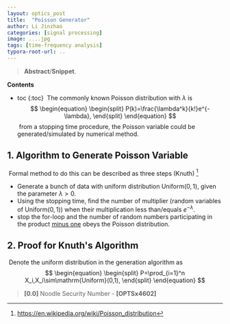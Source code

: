 ```yaml
---
layout: optics_post
title:  "Poisson Generator"
author: Li Jinzhao
categories: [signal processing]
image: ....jpg
tags: [time-frequency analysis]
typora-root-url: ..
---
```

> **Abstract**/**Snippet**. 

**Contents**

* toc
{:toc}
​	The commonly known Poisson distribution with $\lambda$ is
$$
\begin{equation}
\begin{split}
P(k)=\frac{\lambda^k}{k!}e^{-\lambda},
\end{split}
\end{equation}
$$
​	from a stopping time procedure, the Poisson variable could be generated/simulated by numerical method.

## **1. Algorithm to Generate Poisson Variable**

​	Formal method to do this can be described as three steps (Knuth) [^1]

- Generate a bunch of data with uniform distribution $\mathrm{Uniform}(0,1)$, given the parameter $\lambda>0$.
- Using the stopping time, find the number of multiplier (random variables of $\mathrm{Uniform}(0,1)$) when their multiplication less than/equals $e^{-\lambda}$.
-  stop the for-loop and the number of random numbers participating in the product <u>minus one</u> obeys the Poisson distribution.

## **2. Proof for Knuth's Algorithm**

​	Denote the uniform distribution in the generation algorithm as
$$
\begin{equation}
\begin{split}
P=\prod_{i=1}^n X_i,X_i\sim\mathrm{Uniform}(0,1),
\end{split}
\end{equation}
$$



> <span id="jump0">**[0.0]**</span> Noodle Security Number - **[OPTSx4602]**

[^1]: https://en.wikipedia.org/wiki/Poisson_distribution





